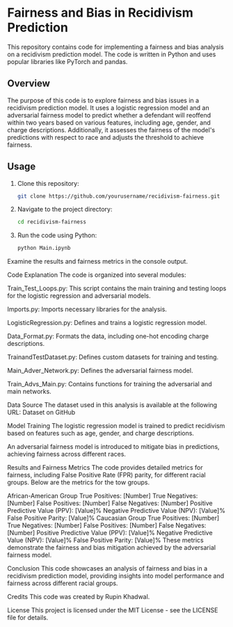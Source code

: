 
# Fairness and Bias in Recidivism Prediction

This repository contains code for implementing a fairness and bias analysis on a recidivism prediction model. The code is written in Python and uses popular libraries like PyTorch and pandas.

## Overview

The purpose of this code is to explore fairness and bias issues in a recidivism prediction model. It uses a logistic regression model and an adversarial fairness model to predict whether a defendant will reoffend within two years based on various features, including age, gender, and charge descriptions. Additionally, it assesses the fairness of the model's predictions with respect to race and adjusts the threshold to achieve fairness.

## Usage

1. Clone this repository:

   ```bash
   git clone https://github.com/yourusername/recidivism-fairness.git
2. Navigate to the project directory:
    ```bash
    cd recidivism-fairness

3. Run the code using Python:
    ```bash
    python Main.ipynb
Examine the results and fairness metrics in the console output.


Code Explanation
The code is organized into several modules:

Train_Test_Loops.py: This script contains the main training and testing loops for the logistic regression and adversarial models.

Imports.py: Imports necessary libraries for the analysis.

LogisticRegression.py: Defines and trains a logistic regression model.

Data_Format.py: Formats the data, including one-hot encoding charge descriptions.

TrainandTestDataset.py: Defines custom datasets for training and testing.

Main_Adver_Network.py: Defines the adversarial fairness model.

Train_Advs_Main.py: Contains functions for training the adversarial and main networks.

Data Source
The dataset used in this analysis is available at the following URL:
Dataset on GitHub

Model Training
The logistic regression model is trained to predict recidivism based on features such as age, gender, and charge descriptions.

An adversarial fairness model is introduced to mitigate bias in predictions, achieving fairness across different races.

Results and Fairness Metrics
The code provides detailed metrics for fairness, including False Positive Rate (FPR) parity, for different racial groups. Below are the metrics for the tow groups.

African-American Group
True Positives: [Number]
True Negatives: [Number]
False Positives: [Number]
False Negatives: [Number]
Positive Predictive Value (PPV): [Value]%
Negative Predictive Value (NPV): [Value]%
False Positive Parity: [Value]%
Caucasian Group
True Positives: [Number]
True Negatives: [Number]
False Positives: [Number]
False Negatives: [Number]
Positive Predictive Value (PPV): [Value]%
Negative Predictive Value (NPV): [Value]%
False Positive Parity: [Value]%
These metrics demonstrate the fairness and bias mitigation achieved by the adversarial fairness model.

Conclusion
This code showcases an analysis of fairness and bias in a recidivism prediction model, providing insights into model performance and fairness across different racial groups.

Credits
This code was created by Rupin Khadwal.

License
This project is licensed under the MIT License - see the LICENSE file for details.
